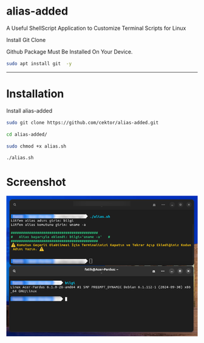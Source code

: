 # alias-added

A Useful ShellScript Application to Customize Terminal Scripts for Linux


Install Git Clone 

Github Package Must Be Installed On Your Device.
```bash
sudo apt install git  -y
```

----------------------------------

# Installation
Install alias-added
```bash
sudo git clone https://github.com/cektor/alias-added.git
```
```bash
cd alias-added/
```
```bash
sudo chmod +x alias.sh
```
```bash
./alias.sh
```

# Screenshot

![Demo](alias-add.png)
